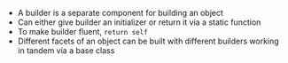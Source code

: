 - A builder is a separate component for building an object
- Can either give builder an initializer or return it via a static function
- To make builder fluent, `return self`
- Different facets of an object can be built with different builders working in tandem via a base class
